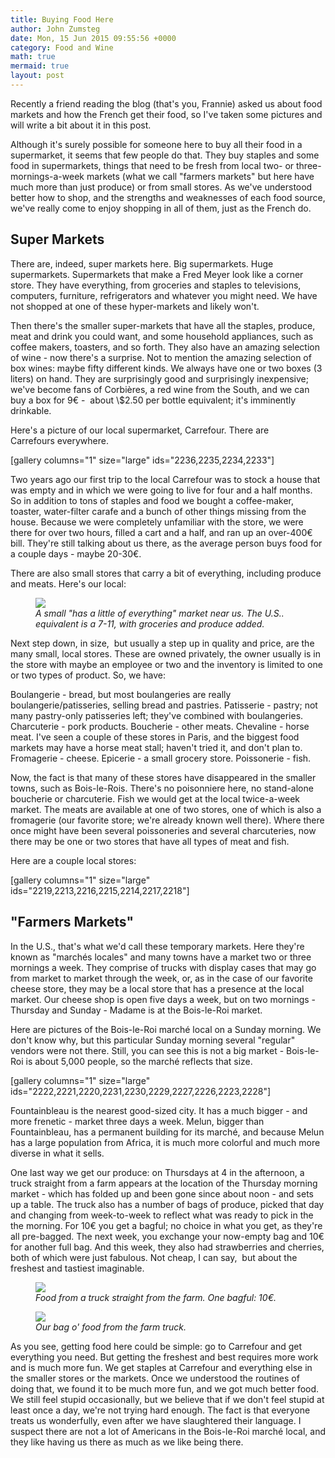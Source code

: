 ```yaml
---
title: Buying Food Here
author: John Zumsteg
date: Mon, 15 Jun 2015 09:55:56 +0000
category: Food and Wine
math: true
mermaid: true
layout: post
---
```

Recently a friend reading the blog (that's you, Frannie)&nbsp;asked us about food markets and how the French get their food, so I've taken some pictures and will write a bit about it in this post.

Although it's surely&nbsp;possible for someone here to buy all their food in a supermarket, it seems that few people do&nbsp;that. They&nbsp;buy staples and some food in supermarkets, things that need to be fresh&nbsp;from local two- or three-mornings-a-week markets (what we call "farmers markets" but here have much more than just produce) or from&nbsp;small stores. As we've understood better how to shop, and the strengths and weaknesses of each food source, we've really come to enjoy shopping in all of them, just as the French do.
<h2>Super Markets</h2>
There are, indeed, super markets here. Big supermarkets. Huge supermarkets. Supermarkets that make a Fred Meyer look like a corner store. They have everything, from groceries and staples to televisions, computers, furniture, refrigerators and whatever you might need. We have not shopped at one of these hyper-markets and likely won't.

Then there's the smaller super-markets that have all the staples, produce, meat and drink you could want, and some household appliances, such as coffee makers, toasters, and so forth. They also have an amazing selection of wine - now there's a surprise. Not to mention the amazing selection of box wines: maybe fifty different kinds. We always have one or two boxes (3 liters) on hand. They are surprisingly good and surprisingly inexpensive; we've become fans of Corbières, a red wine from the South, and we can buy a box for 9€ - &nbsp;about \\$2.50 per bottle equivalent; it's imminently drinkable.

Here's a picture of our local supermarket, Carrefour. There are Carrefours&nbsp;everywhere.

[gallery columns="1" size="large" ids="2236,2235,2234,2233"]

Two years ago our first trip to the local Carrefour was to stock a house that was empty and in which we were going to live for four and a half months. So in addition to tons of staples and food we&nbsp;bought a coffee-maker, toaster, water-filter carafe&nbsp;and a bunch of other things missing from the house. Because we were completely unfamiliar with the store, we were there&nbsp;for over two hours, filled a cart and a half, and ran up an over-400€ bill. They're still talking about us there, as the average person buys food for a couple days - maybe 20-30€.

There are also small stores that carry a bit of everything, including produce and meats. Here's our local:

<figure class = "landscape">
	<img src="{{site.url}}/assets/images/2015/06/20150612_DSC05388.jpg"/>
	<figcaption><em>A small "has a little of everything" market near us. The U.S.. equivalent is a 7-11, with groceries and produce added.</em></figcaption>
</figure>



Next step down, in size, &nbsp;but usually a step up in quality and price, are the many small, local stores. These are owned privately, the owner usually is in the store with maybe an employee or two and the inventory is limited to one or two types of product. So, we have:

Boulangerie - bread, but most boulangeries are really boulangerie/patisseries, selling bread and pastries.
Patisserie - pastry; not many pastry-only patisseries left; they've combined with boulangeries.
Charcuterie - pork products.
Boucherie - other meats.
Chevaline - horse meat. I've seen a couple of these stores in Paris, and the biggest food markets may have a horse meat stall; haven't tried it, and don't plan to.
Fromagerie - cheese.
Epicerie -&nbsp;a small grocery store.
Poissonerie - fish.

Now, the fact is that many of these stores have disappeared in the smaller towns, such as Bois-le-Rois. There's no poisonniere here, no stand-alone boucherie or charcuterie. Fish we would get at the local twice-a-week market. The meats are available at one of two stores, one of which is also a fromagerie (our favorite store; we're already known well there). Where there once might have been several poissoneries and several charcuteries, now there may be one or two stores that have all types of meat and fish.

Here are a couple local stores:

[gallery columns="1" size="large" ids="2219,2213,2216,2215,2214,2217,2218"]
<h2>"Farmers Markets"</h2>
In the U.S., that's what we'd call these temporary markets. Here they're known as "marchés locales" and many towns have a market&nbsp;two or three mornings a week. They comprise of trucks with display cases&nbsp;that may go from market to market through the week, or, as in the case of our favorite cheese store, they may be a local store that has a presence at the local market. Our cheese shop is open five days&nbsp;a week, but on two mornings - Thursday and Sunday - Madame is&nbsp;at the Bois-le-Roi market.

Here are pictures of the Bois-le-Roi marché local&nbsp;on a Sunday morning. We don't know why, but this particular Sunday morning several "regular" vendors were not there. Still, you can see this is not a big market - Bois-le-Roi is about 5,000 people, so the marché reflects that size.

[gallery columns="1" size="large" ids="2222,2221,2220,2231,2230,2229,2227,2226,2223,2228"]

Fountainbleau is the nearest good-sized city. It has a much bigger - and more frenetic - market three days a week. Melun, bigger than Fountainbleau, has a permanent building for its marché, and because Melun has a large population from Africa, it is much more colorful and much more diverse in what it sells.

One last way we get our produce: on Thursdays at 4 in the afternoon, a truck straight from a farm appears at the location of the Thursday morning market - which has folded up and been gone since about noon - and sets up a table. The truck also has a number of bags of produce, picked that day and changing from week-to-week to reflect what was ready to pick in the the morning. For 10€ you get a bagful; no choice in what you get, as they're all pre-bagged. The next week, you exchange your now-empty bag and 10€ for another full bag. And this week, they also had strawberries and cherries, both of which were just fabulous. Not cheap, I can say, &nbsp;but about the freshest and tastiest imaginable.

<figure class = "landscape">
	<img src="{{site.url}}/assets/images/2015/06/20150611_DSC05383.jpg"/>
	<figcaption><em>Food from a truck straight from the farm. One bagful: 10€.</em></figcaption>
</figure>



<figure class = "landscape">
	<img src="{{site.url}}/assets/images/2015/06/20150611_DSC05387.jpg"/>
	<figcaption><em>Our bag o' food from the farm truck.</em></figcaption>
</figure>



As you see, getting food here could be simple: go to Carrefour and get everything you need. But getting the freshest and best requires more work and is much more fun. We get staples at Carrefour and everything else in the smaller stores or the markets. Once we understood the routines of doing that, we found it to be much more fun, and we got much better food. We still feel stupid&nbsp;occasionally, but we believe that if we don't feel stupid at least&nbsp;once a day, we're not trying hard enough. The fact is that everyone treats us wonderfully, even after we have slaughtered their language. I suspect there are not a lot of Americans in the Bois-le-Roi marché local, and they like having us there as much as we like being there.

